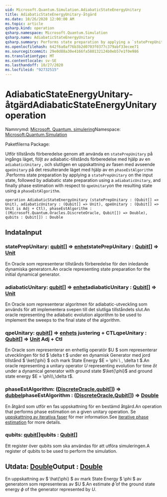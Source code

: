 ```yaml
---
uid: Microsoft.Quantum.Simulation.AdiabaticStateEnergyUnitary
title: AdiabaticStateEnergyUnitary-åtgärd
ms.date: 10/26/2020 12:00:00 AM
ms.topic: article
qsharp.kind: operation
qsharp.namespace: Microsoft.Quantum.Simulation
qsharp.name: AdiabaticStateEnergyUnitary
qsharp.summary: Performs state preparation by applying a `statePrepUnitary` on the input state, followed by adiabatic state preparation using a `adiabaticUnitary`, and finally phase estimation with respect to `qpeUnitary`on the resulting state using a `phaseEstAlgorithm`.
ms.openlocfilehash: 642f6a0af76b3b2d0703f0377c379abf33ecee71
ms.sourcegitcommit: 29e0d88a30e4166fa580132124b0eb57e1f0e986
ms.translationtype: MT
ms.contentlocale: sv-SE
ms.lasthandoff: 10/27/2020
ms.locfileid: "92732515"
---
```

# <a name="adiabaticstateenergyunitary-operation"></a><span data-ttu-id="90837-102">AdiabaticStateEnergyUnitary-åtgärd</span><span class="sxs-lookup"><span data-stu-id="90837-102">AdiabaticStateEnergyUnitary operation</span></span>

<span data-ttu-id="90837-103">Namnrymd: [Microsoft. Quantum. simulering](xref:Microsoft.Quantum.Simulation)</span><span class="sxs-lookup"><span data-stu-id="90837-103">Namespace: [Microsoft.Quantum.Simulation](xref:Microsoft.Quantum.Simulation)</span></span>

<span data-ttu-id="90837-104">Paketfilerna [](https://nuget.org/packages/)</span><span class="sxs-lookup"><span data-stu-id="90837-104">Package: [](https://nuget.org/packages/)</span></span>


<span data-ttu-id="90837-105">Utför tillstånds förberedelse genom att använda en `statePrepUnitary` på ingångs läget, följt av adiabatic-tillstånds förberedelse med hjälp av en `adiabaticUnitary` , och slutligen en uppskattning av fasen med avseende `qpeUnitary` på det resulterande läget med hjälp av en `phaseEstAlgorithm` .</span><span class="sxs-lookup"><span data-stu-id="90837-105">Performs state preparation by applying a `statePrepUnitary` on the input state, followed by adiabatic state preparation using a `adiabaticUnitary`, and finally phase estimation with respect to `qpeUnitary`on the resulting state using a `phaseEstAlgorithm`.</span></span>

```qsharp
operation AdiabaticStateEnergyUnitary (statePrepUnitary : (Qubit[] => Unit), adiabaticUnitary : (Qubit[] => Unit), qpeUnitary : (Qubit[] => Unit is Adj + Ctl), phaseEstAlgorithm : ((Microsoft.Quantum.Oracles.DiscreteOracle, Qubit[]) => Double), qubits : Qubit[]) : Double
```


## <a name="input"></a><span data-ttu-id="90837-106">Indata</span><span class="sxs-lookup"><span data-stu-id="90837-106">Input</span></span>

### <a name="stateprepunitary--qubit--unit"></a><span data-ttu-id="90837-107">statePrepUnitary: [qubit](xref:microsoft.quantum.lang-ref.qubit)[] => [enhet](xref:microsoft.quantum.lang-ref.unit)</span><span class="sxs-lookup"><span data-stu-id="90837-107">statePrepUnitary : [Qubit](xref:microsoft.quantum.lang-ref.qubit)[] => [Unit](xref:microsoft.quantum.lang-ref.unit)</span></span> 

<span data-ttu-id="90837-108">En Oracle som representerar tillstånds förberedelse för den inledande dynamiska generatorn.</span><span class="sxs-lookup"><span data-stu-id="90837-108">An oracle representing state preparation for the initial dynamical generator.</span></span>


### <a name="adiabaticunitary--qubit--unit"></a><span data-ttu-id="90837-109">adiabaticUnitary: [qubit](xref:microsoft.quantum.lang-ref.qubit)[] => [enhet](xref:microsoft.quantum.lang-ref.unit)</span><span class="sxs-lookup"><span data-stu-id="90837-109">adiabaticUnitary : [Qubit](xref:microsoft.quantum.lang-ref.qubit)[] => [Unit](xref:microsoft.quantum.lang-ref.unit)</span></span> 

<span data-ttu-id="90837-110">En Oracle som representerar algoritmen för adiabatic-utveckling som används för att implementera svepen till det slutliga tillståndets slut.</span><span class="sxs-lookup"><span data-stu-id="90837-110">An oracle representing the adiabatic evolution algorithm to be used to implement the sweeps to the final state of the algorithm.</span></span>


### <a name="qpeunitary--qubit--unit-adj--ctl"></a><span data-ttu-id="90837-111">qpeUnitary: [qubit](xref:microsoft.quantum.lang-ref.qubit)[] => [enhets](xref:microsoft.quantum.lang-ref.unit) justering + CTL</span><span class="sxs-lookup"><span data-stu-id="90837-111">qpeUnitary : [Qubit](xref:microsoft.quantum.lang-ref.qubit)[] => [Unit](xref:microsoft.quantum.lang-ref.unit) Adj + Ctl</span></span>

<span data-ttu-id="90837-112">En Oracle som representerar en enhetlig operatör $U $ som representerar utvecklingen för tid $ \delta t $ under en dynamisk Generator med jord tillstånd $ \ket{\phi} $ och mark State Energy $E = \phi \\ , \delta t $.</span><span class="sxs-lookup"><span data-stu-id="90837-112">An oracle representing a unitary operator $U$ representing evolution for time $\delta t$ under a dynamical generator with ground state $\ket{\phi}$ and ground state energy $E = \phi\\,\delta t$.</span></span>


### <a name="phaseestalgorithm--discreteoraclequbit--double"></a><span data-ttu-id="90837-113">phaseEstAlgorithm: ([DiscreteOracle](xref:Microsoft.Quantum.Oracles.DiscreteOracle),[qubit](xref:microsoft.quantum.lang-ref.qubit)[]) => [dubbel](xref:microsoft.quantum.lang-ref.double)</span><span class="sxs-lookup"><span data-stu-id="90837-113">phaseEstAlgorithm : ([DiscreteOracle](xref:Microsoft.Quantum.Oracles.DiscreteOracle),[Qubit](xref:microsoft.quantum.lang-ref.qubit)[]) => [Double](xref:microsoft.quantum.lang-ref.double)</span></span> 

<span data-ttu-id="90837-114">En åtgärd som utför en fas uppskattning för en bestämd åtgärd.</span><span class="sxs-lookup"><span data-stu-id="90837-114">An operation that performs phase estimation on a given unitary operation.</span></span>
<span data-ttu-id="90837-115">Se [uppskattning av iterativa faser](/quantum/libraries/characterization#iterative-phase-estimation) för mer information.</span><span class="sxs-lookup"><span data-stu-id="90837-115">See [iterative phase estimation](/quantum/libraries/characterization#iterative-phase-estimation) for more details.</span></span>


### <a name="qubits--qubit"></a><span data-ttu-id="90837-116">qubits: [qubit](xref:microsoft.quantum.lang-ref.qubit)[]</span><span class="sxs-lookup"><span data-stu-id="90837-116">qubits : [Qubit](xref:microsoft.quantum.lang-ref.qubit)[]</span></span>

<span data-ttu-id="90837-117">Ett register över qubits som ska användas för att utföra simuleringen.</span><span class="sxs-lookup"><span data-stu-id="90837-117">A register of qubits to be used to perform the simulation.</span></span>



## <a name="output--double"></a><span data-ttu-id="90837-118">Utdata: [Double](xref:microsoft.quantum.lang-ref.double)</span><span class="sxs-lookup"><span data-stu-id="90837-118">Output : [Double](xref:microsoft.quantum.lang-ref.double)</span></span>

<span data-ttu-id="90837-119">En uppskattning av $ \hat{\phi} $ av mark State Energy $ \phi $ av generatorn som representeras av $U $.</span><span class="sxs-lookup"><span data-stu-id="90837-119">An estimate $\hat{\phi}$ of the ground state energy $\phi$ of the generator represented by $U$.</span></span>